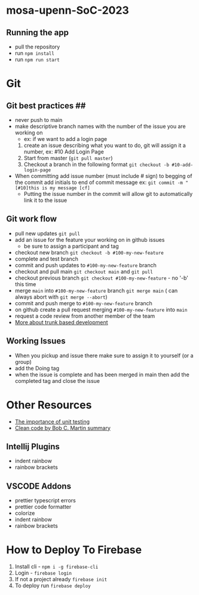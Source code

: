 # mosa-upenn-SoC-2023

## Running the app ##
- pull the repository
- run `npm install`
- run `npm run start`


# Git # 

## Git best practices ## ##
- never push to main
- make descriptive branch names with the number of the issue you are working on 
  - ex: if we want to add a login page 
  1. create an issue describing what you want to do, git will assign it a number, ex: #10 Add Login Page
  2. Start from master (`git pull master`) 
  3. Checkout a branch in the following format `git checkout -b #10-add-login-page`
- When committing add issue number (must include # sign) to begging of the commit add initials to end of commit message ex: `git commit -m "[#10]this is my message [cf]`
  - Putting the issue number in the commit will allow git to automatically link it to the issue 


## Git work flow ##
- pull new updates `git pull`
- add an issue for the feature your working on in github issues
  - be sure to assign a participant and tag
- checkout new branch `git checkout -b #100-my-new-feature`
- complete and test branch
- commit and push updates to `#100-my-new-feature` branch
- checkout and pull main `git checkout main` and `git pull`
- checkout previous branch `git checkout #100-my-new-feature` - no '-b' this time
- merge `main` into `#100-my-new-feature` branch `git merge main` ( can always abort with `git merge --abort`)
- commit and push merge to `#100-my-new-feature` branch
- on github create a pull request merging `#100-my-new-feature` into `main`
- request a code review from another member of the team
- [More about trunk based development](https://www.atlassian.com/continuous-delivery/continuous-integration/trunk-based-development)

## Working Issues ##
- When you pickup and issue there make sure to assign it to yourself (or a group)
- add the Doing tag
- when the issue is complete and has been merged in main then add the completed tag and close the issue


# Other Resources #
- [The importance of unit testing](https://pflb.us/blog/unit-testing-importance/)
- [Clean code by Bob C. Martin summary](https://blog.knoldus.com/clean-code-robert-c-martins-way/)

## Intellij Plugins ##
- indent rainbow
- rainbow brackets

## VSCODE Addons ##
- prettier typescript errors
- prettier code formatter
- colorize
- indent rainbow
- rainbow brackets


# How to Deploy To Firebase #
1. Install cli - `npm i -g firebase-cli`
2. Login - `firebase login`
3. If not a project already `firebase init`
4. To deploy run `firebase deploy`